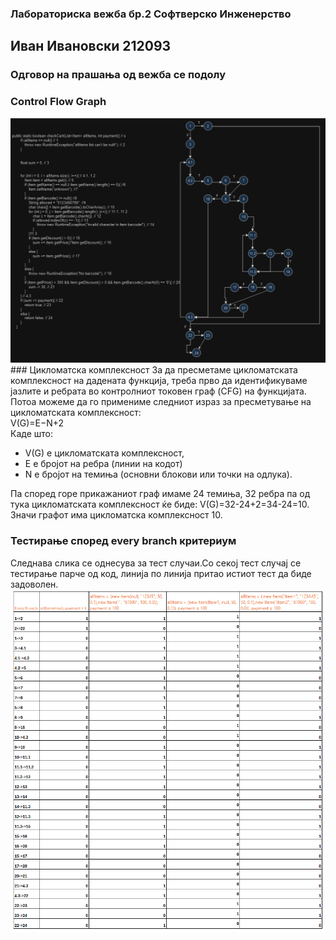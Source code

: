 ### Лабораториска вежба бр.2 Софтверско Инженерство
## Иван Ивановски 212093
### Одговор на прашања од вежба се подолу
### Control Flow Graph
<img src="./SI_2024_lab2_resenie_CFG.PNG" alt="Slika na control flow graph na funckijata checkCart"/>
###  Цикломатска комплексност
За да пресметаме цикломатската комплексност на дадената функција, треба прво да идентификуваме јазлите и ребрата во контролниот токовен граф (CFG) на функцијата.<br> 
Потоа можеме да го примениме следниот израз за пресметување на цикломатската комплексност:<br>
V(G)=E−N+2<br>
Каде што:<br>
<ul>
<li>V(G) е цикломатската комплексност,</li>
<li>E е бројот на ребра (линии на кодот)</li>
<li>N е бројот на темиња (основни блокови или точки на одлука).</li> 
</ul>
Па според горе прикажаниот граф имаме 24 темиња, 32 ребра па од тука цикломатската комплексност ќе биде: V(G)=32-24+2=34-24=10.<br> 
Значи графот има цикломатска комплексност 10.
<br>
<h3>Тестирање според every branch критериум</h3>
Следнава слика се однесува за тест случаи.Со секој тест случај се тестирање парче од код, линија по линија притао истиот тест да биде задоволен.
<img src="SI_2024_lab2_every_branch_testiranje.PNG" alt="Mesto od slika so test slucai po every branch kriterium"/>





